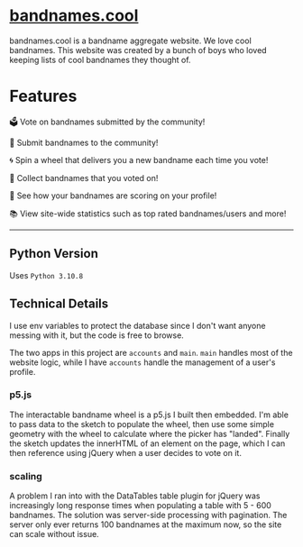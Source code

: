 # [bandnames.cool](https://www.bandnames.cool)

bandnames.cool is a bandname aggregate website. We love cool bandnames. This website was created by a bunch of boys who loved keeping lists of cool bandnames they thought of.

# Features

🗳 Vote on bandnames submitted by the community! 

🥁 Submit bandnames to the community! 

🌀 Spin a wheel that delivers you a new bandname each time you vote!

🎸 Collect bandnames that you voted on!

💯 See how your bandnames are scoring on your profile!

📚 View site-wide statistics such as top rated bandnames/users and more!

---

## Python Version
Uses `Python 3.10.8`

## Technical Details
I use env variables to protect the database since I don't want anyone messing with it, but the code is free to browse.

The two apps in this project are `accounts` and `main`. `main` handles most of the website logic, while I have `accounts` handle the management of a user's profile. 

### p5.js
The interactable bandname wheel is a p5.js I built then embedded. I'm able to pass data to the sketch to populate the wheel, then use some simple geometry with the wheel to calculate where the picker has "landed". Finally the sketch updates the innerHTML of an element on the page, which I can then reference using jQuery when a user decides to vote on it. 

### scaling
A problem I ran into with the DataTables table plugin for jQuery was increasingly long response times when populating a table with 5 - 600 bandnames. The solution was server-side processing with pagination. The server only ever returns 100 bandnames at the maximum now, so the site can scale without issue. 
